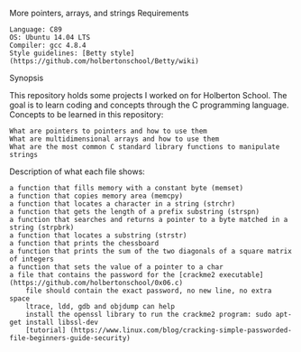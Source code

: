 More pointers, arrays, and strings
Requirements

    Language: C89
    OS: Ubuntu 14.04 LTS
    Compiler: gcc 4.8.4
    Style guidelines: [Betty style] (https://github.com/holbertonschool/Betty/wiki)

Synopsis

This repository holds some projects I worked on for Holberton School. The goal is to learn coding and concepts through the C programming language.
Concepts to be learned in this repository:

    What are pointers to pointers and how to use them
    What are multidimensional arrays and how to use them
    What are the most common C standard library functions to manipulate strings

Description of what each file shows:

    a function that fills memory with a constant byte (memset)
    a function that copies memory area (memcpy)
    a function that locates a character in a string (strchr)
    a function that gets the length of a prefix substring (strspn)
    a function that searches and returns a pointer to a byte matched in a string (strpbrk)
    a function that locates a substring (strstr)
    a function that prints the chessboard
    a function that prints the sum of the two diagonals of a square matrix of integers
    a function that sets the value of a pointer to a char
    a file that contains the password for the [crackme2 executable] (https://github.com/holbertonschool/0x06.c)
        file should contain the exact password, no new line, no extra space
        ltrace, ldd, gdb and objdump can help
        install the openssl library to run the crackme2 program: sudo apt-get install libssl-dev
        [tutorial] (https://www.linux.com/blog/cracking-simple-passworded-file-beginners-guide-security)

